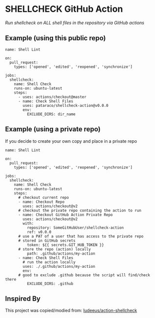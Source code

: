 # SHELLCHECK GitHub Action

_Run shellcheck on ALL shell files in the repository via GitHub actions_

## Example (using this public repo)

```
name: Shell Lint

on:
  pull_request:
    types: ['opened', 'edited', 'reopened', 'synchronize']

jobs:
  shellcheck:
    name: Shell Check
    runs-on: ubuntu-latest
    steps:
      - uses: actions/checkout@master
      - name: Check Shell Files
        uses: pataraco/shellcheck-action@v0.0.0
        env:
          EXCLUDE_DIRS: dir_name
```

## Example (using a private repo)

If you decide to create your own copy and place in a private repo

```
name: Shell Lint

on:
  pull_request:
    types: ['opened', 'edited', 'reopened', 'synchronize']

jobs:
  shellcheck:
    name: Shell Check
    runs-on: ubuntu-latest
    steps:
      # checkout current repo
      - name: Checkout Repo
        uses: actions/checkout@v2
      # checkout the private repo containing the action to run
      - name: Checkout GitHub Action Private Repo
        uses: actions/checkout@v2
        with:
          repository: SomeGitHubUser/shellcheck-action
          ref: v0.0.0
	  # use a PAT of a user that has access to the private repo
	  # stored in GitHub secrets
          token: ${{ secrets.GIT_HUB_TOKEN }}
	  # store the repo (action) locally
          path: .github/actions/my-action
      - name: Check Shell Files
        # run the action locally
        uses: ./.github/actions/my-action
        env:
	  # good to exclude .github because the script will find/check there
          EXCLUDE_DIRS: .github
```

## Inspired By

This project was copied/modied from: [ludeeus/action-shellcheck](https://github.com/ludeeus/action-shellcheck)
